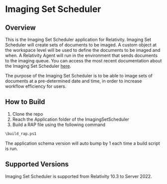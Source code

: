 # Imaging Set Scheduler

## Overview 

This is the Imaging Set Scheduler application for Relativity. Imaging Set Scheduler will create sets of documents to be imaged. A custom object at the workspace level will be used to define the documents to be imaged and when. A Relativity Agent will run in the environment that sends documents to the imaging queue.
You can access the most recent documentation about the Imaging Set Scheduler [here](https://github.com/relativitydev/ImagingSetScheduler/tree/master/Documentation).

The purpose of the Imaging Set Scheduler is to be able to image sets of documents at a pre-determined date and time, in order to increase workflow efficiency for users.

## How to Build

1. Clone the repo
2. Reach the Application folder of the ImagingSetScheduler 
3. Build a RAP file using the following command 
```sh
\build_rap.ps1
```
The application schema version will auto bump by 1 each time a build script is run.

## Supported Versions

Imaging Set Scheduler is supported from Relativity 10.3 to Server 2022.
